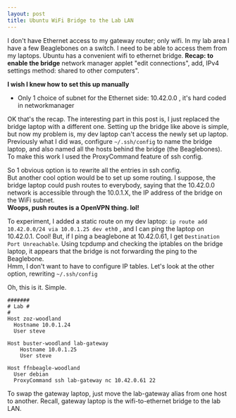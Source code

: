 ```yaml
---
layout: post
title: Ubuntu WiFi Bridge to the Lab LAN
---
```

I don't have Ethernet access to my gateway router; only wifi.  In my lab area I have a few Beaglebones on a switch.  I need to be able to access them from my laptops.  Ubuntu has a convenient wifi to ethernet bridge.
**Recap: to enable the bridge** 
network manager applet "edit connections", add, IPv4 settings method: shared to other computers".  
  
**I wish I knew how to set this up manually**
* Only 1 choice of subnet for the Ethernet side:  10.42.0.0 , it's hard coded in networkmanager
  
  
OK that's the recap.  The interesting part in this post is, I just replaced the bridge laptop with a different one.  Setting up the bridge like above is simple, but now my problem is, my dev laptop can't access the newly set up laptop.  
Previously what I did was, configure `~/.ssh/config` to name the bridge laptop, and also named all the hosts behind the bridge (the Beaglebones).  To make this work I used the ProxyCommand feature of ssh config.  
  
So 1 obvious option is to rewrite all the entries in ssh config.  
But another cool option would be to set up some routing.  I suppose, the bridge laptop could push routes to everybody, saying that the 10.42.0.0 network is accessible through the 10.0.1.X, the IP address of the bridge on the WiFi subnet.  
**Woops, push routes is a OpenVPN thing.  lol!**  
  
To experiment, I added a static route on my dev laptop: `ip route add 10.42.0.0/24 via 10.0.1.25 dev eth0` , and I can ping the laptop on 10.42.0.1.  Cool!  But, if I ping a beaglebone at 10.42.0.61, I get `Destination Port Unreachable`.  Using tcpdump and checking the iptables on the bridge laptop, it appears that the bridge is not forwarding the ping to the Beaglebone.  
Hmm, I don't want to have to configure IP tables.  Let's look at the other option, rewriting `~/.ssh/config`  
  
Oh, this is it.  Simple.  
```
#######
# Lab #
#
Host zoz-woodland
  Hostname 10.0.1.24
  User steve

Host buster-woodland lab-gateway
    Hostname 10.0.1.25
    User steve

Host ffnbeagle-woodland
  User debian
  ProxyCommand ssh lab-gateway nc 10.42.0.61 22
```
To swap the gateway laptop, just move the lab-gateway alias from one host to another.  Recall, gateway laptop is the wifi-to-ethernet bridge to the lab LAN.
